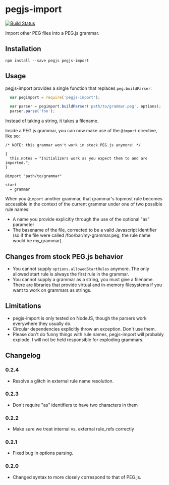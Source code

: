 # pegjs-import

[![Build Status](https://travis-ci.org/casetext/pegjs-import.svg?branch=master)](https://travis-ci.org/casetext/pegjs-import)

Import other PEG files into a PEG.js grammar.

## Installation

```
npm install --save pegjs pegjs-import
```

## Usage

pegjs-import provides a single function that replaces ```peg.buildParser```:

```javascript
  var pegimport = require('pegjs-import');

  var parser = pegimport.buildParser('path/to/grammar.peg', options);
  parser.parse('foo');
```

Instead of taking a string, it takes a filename.

Inside a PEG.js grammar, you can now make use of the ```@import``` directive, like so:

```
/* NOTE: this grammar won't work in stock PEG.js anymore! */

{
  this.notes = "Initializers work as you expect them to and are imported.";
}

@import "path/to/grammar"

start
  = grammar
```

When you ```@import``` another grammar, that grammar's topmost rule becomes accessible in the context of the current grammar under one of two possible rule names: 
   - A name you provide explicitly through the use of the optional "as" parameter
   - The basename of the file, corrected to be a valid Javascript identifier (so if the file were called /foo/bar/my-grammar.peg, the rule name would be my_grammar).

## Changes from stock PEG.js behavior

* You cannot supply ```options.allowedStartRules``` anymore. The only allowed start rule is always the first rule in the grammar.
* You cannot supply a grammar as a string, you must give a filename. There are libraries that provide virtual and in-memory filesystems if you want to work on grammars as strings.

## Limitations

- pegjs-import is only tested on NodeJS, though the parsers work everywhere they usually do.
- Circular dependencies explicitly throw an exception. Don't use them.
- Please don't do funny things with rule names, pegjs-import will probably explode. I will not be held responsible for exploding grammars.

## Changelog

### 0.2.4

- Resolve a glitch in external rule name resolution.

### 0.2.3

- Don't require "as" identifiers to have two characters in them

### 0.2.2

- Make sure we treat internal vs. external rule_refs correctly

### 0.2.1

- Fixed bug in options parsing.

### 0.2.0

- Changed syntax to more closely correspond to that of PEG.js.
